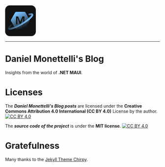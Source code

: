 <a href="https://danielmonettelli.github.io/" target="_blank"><img src="https://raw.githubusercontent.com/danielmonettelli/danielmonettelli.github.io/master/assets/img/images/brand/logo_brand_blog_of_daniel_monettelli.png" alt="Daniel Monettelli's Blog" height="100" width="100"></a>

---

# Daniel Monettelli's Blog

Insights from the world of **.NET MAUI**.

# Licenses

The ***Daniel Monettelli's Blog posts*** are licensed under the **Creative Commons Attribution 4.0 International (CC BY 4.0)** License by the author. [![CC BY 4.0][cc-by-shield]][cc-by]

[cc-by-shield]: https://img.shields.io/badge/License-CC%20BY%204.0-lightgrey.svg

[cc-by]: https://creativecommons.org/licenses/by/4.0/

The ***source code of the project*** is under the **MIT license**. [![CC BY 4.0][license-MIT]][MIT-by]

[license-MIT]: https://img.shields.io/badge/license-MIT-blue.svg?style=flat-square

[MIT-by]: https://github.com/danielmonettelli/danielmonettelli.github.io/blob/main/LICENSE

# Gratefulness

Many thanks to the [Jekyll Theme Chirpy](https://github.com/cotes2020/jekyll-theme-chirpy).
